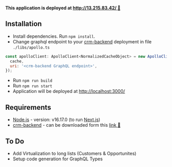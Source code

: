 **This application is deployed at [http://13.215.83.42/ 🚀](http://13.215.83.42/)**

## Installation
* Install dependencies. Run `npm install`. 
* Change graphql endpoint to your [crm-backend](https://github.com/pasindubawantha/crm-backend) deployment in file `./libs/apollo.ts`
```js
const apolloClient: ApolloClient<NormalizedCacheObject> = new ApolloClient({
  cache,
  uri: '<crm-backend GraphQL endpoint>',
});
```

* Run `npm run build`
* Run `npm run start`
* Application will be deployed at [http://localhost:3000/](http://localhost:3000/)



## Requirements
* [Node.js](https://nodejs.org/en/) - version: v16.17.0 (to run [Next.js](https://nextjs.org/))
* [crm-backend](https://github.com/pasindubawantha/crm-backend) - can be downloaded form this  [link 🔗](https://github.com/pasindubawantha/crm-backend)


## To Do

* Add Virtualization to long lists (Customers & Opportunites)
* Setup code generation for GraphQL Types
